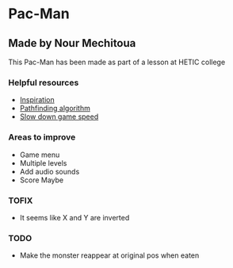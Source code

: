 # Pac-Man
## Made by Nour Mechitoua

This Pac-Man has been made as part of a lesson at HETIC college


### Helpful resources

 - [Inspiration](https://codepen.io/hellokatili/pen/xwKRmo)
 - [Pathfinding algorithm](http://gregtrowbridge.com/a-basic-pathfinding-algorithm/)
 - [Slow down game speed](https://stackoverflow.com/questions/19764018/controlling-fps-with-requestanimationframe)


### Areas to improve

 - Game menu
 - Multiple levels
 - Add audio sounds
 - Score Maybe


### TOFIX

 - It seems like X and Y are inverted


### TODO

 - Make the monster reappear at original pos when eaten